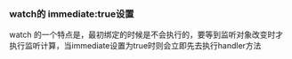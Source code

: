 ### watch的 immediate:true设置

  watch 的一个特点是，最初绑定的时候是不会执行的，要等到监听对象改变时才执行监听计算，当immediate设置为true时则会立即先去执行handler方法
